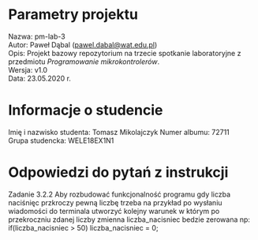# Parametry projektu

Nazwa: pm-lab-3  
Autor: Paweł Dąbal (pawel.dabal@wat.edu.pl)  
Opis: Projekt bazowy repozytorium na trzecie spotkanie laboratoryjne z przedmiotu _Programowanie mikrokontrolerów_.  
Wersja: v1.0  
Data: 23.05.2020 r.

# Informacje o studencie

Imię i nazwisko studenta: Tomasz Mikolajczyk
Numer albumu: 72711  
Grupa studencka: WELE18EX1N1

# Odpowiedzi do pytań z instrukcji
Zadanie 3.2.2
Aby rozbudować funkcjonalność programu gdy liczba naciśnięc przkroczy pewną liczbę trzeba na przykład po wysłaniu wiadomości do terminala utworzyć kolejny warunek w którym po przekroczniu zdanej liczby zmienna liczba_nacisniec bedzie zerowana np: if(liczba_nacisniec > 50) liczba_nacisniec = 0;


